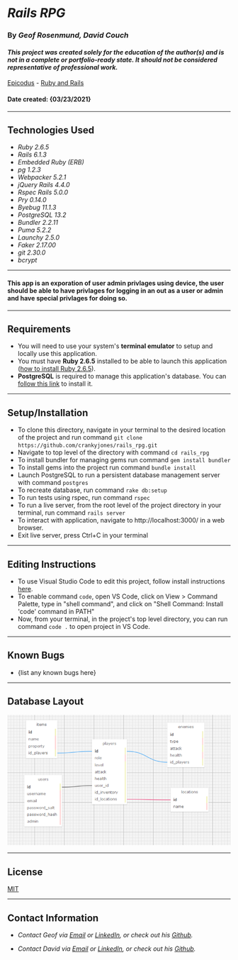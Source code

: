 # _Rails RPG_

### By _**Geof Rosenmund, David Couch**_

#### _This project was created solely for the education of the author(s) and is not in a complete or portfolio-ready state. It should not be considered representative of professional work._

[Epicodus](https://www.epicodus.com/) - [Ruby and Rails](https://www.learnhowtoprogram.com/ruby-and-rails/)

#### Date created: {03/23/2021}

---

## Technologies Used

* _Ruby 2.6.5_
* _Rails 6.1.3_
* _Embedded Ruby (ERB)_
* _pg 1.2.3_
* _Webpacker 5.2.1_
* _jQuery Rails 4.4.0_
* _Rspec Rails 5.0.0_
* _Pry 0.14.0_
* _Byebug 11.1.3_
* _PostgreSQL 13.2_
* _Bundler 2.2.11_
* _Puma 5.2.2_
* _Launchy 2.5.0_
* _Faker 2.17.00_
* _git 2.30.0_
* _bcrypt_

---
#### This app is an exporation of user admin privlages using device, the user should be able to have privlages for logging in an out as a user or admin and have special privlages for doing so.

---

## Requirements

* You will need to use your system's **terminal emulator** to setup and locally use this application.
* You must have **Ruby 2.6.5** installed to be able to launch this application ([how to install Ruby 2.6.5](https://www.learnhowtoprogram.com/ruby-and-rails/getting-started-with-ruby/installing-ruby)).
* **PostgreSQL** is required to manage this application's database. You can [follow this link](https://www.enterprisedb.com/downloads/postgresql) to install it.

---

## Setup/Installation

* To clone this directory, navigate in your terminal to the desired location of the project and run command `git clone https://github.com/crankyjones/rails_rpg.git`
* Navigate to top level of the directory with command `cd rails_rpg`
* To install bundler for managing gems run command `gem install bundler`
* To install gems into the project run command `bundle install`
* Launch PostgreSQL to run a persistent database management server with command `postgres`
* To recreate database, run command `rake db:setup`
* To run tests using rspec, run command `rspec`
* To run a live server, from the root level of the project directory in your terminal, run command `rails server`
* To interact with application, navigate to http://localhost:3000/ in a web browser.
* Exit live server, press Ctrl+C in your terminal

---

## Editing Instructions

* To use Visual Studio Code to edit this project, follow install instructions [here](https://code.visualstudio.com/).
* To enable command `code`, open VS Code, click on View > Command Palette, type in "shell command", and click on "Shell Command: Install 'code' command in PATH"
* Now, from your terminal, in the project's top level directory, you can run command `code .` to open project in VS Code.

---

## Known Bugs

* {list any known bugs here}

---
## Database Layout

![Database Layout](/public/images/rpg_schema.PNG)

---

## License

[MIT](LICENSE.txt)

---

## Contact Information

* _Contact Geof via [Email](mailto:geof.rosenmunds.email@gmail.com) or [LinkedIn](https://www.linkedin.com/in/geofrosenmund/), or check out his [Github](https://github.com/crankyjones)._

* _Contact David via [Email](dcouch440@gmail.com) or [LinkedIn](https://www.linkedin.com/in/dcouch440/), or check out his [Github](https://github.com/dcouch440)._